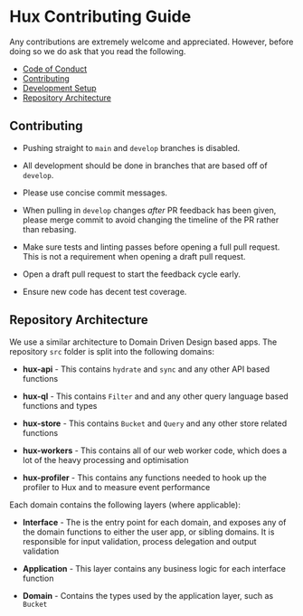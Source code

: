 # Hux Contributing Guide

Any contributions are extremely welcome and appreciated. However, before doing so we do ask that you read the following.

- [Code of Conduct](https://github.com/hux-js/hux-dox/CODE_OF_CONDUCT.md)
- [Contributing](#contributing)
- [Development Setup](#development-setup)
- [Repository Architecture](#repository-architecture)

## Contributing

- Pushing straight to `main` and `develop` branches is disabled.

- All development should be done in branches that are based off of `develop`.

- Please use concise commit messages.

- When pulling in `develop` changes _after_ PR feedback has been given, please merge commit to avoid changing the timeline of the PR rather than rebasing.

- Make sure tests and linting passes before opening a full pull request. This is not a requirement when opening a draft pull request.

- Open a draft pull request to start the feedback cycle early.

- Ensure new code has decent test coverage.

## Repository Architecture

We use a similar architecture to Domain Driven Design based apps. The repository `src` folder is split into the following domains:

- **hux-api** - This contains `hydrate` and `sync` and any other API based functions

- **hux-ql** - This contains `Filter` and and any other query language based functions and types

- **hux-store** - This contains `Bucket` and `Query` and any other store related functions

- **hux-workers** - This contains all of our web worker code, which does a lot of the heavy processing and optimisation

- **hux-profiler** - This contains any functions needed to hook up the profiler to Hux and to measure event performance

Each domain contains the following layers (where applicable):

- **Interface** - The is the entry point for each domain, and exposes any of the domain functions to either the user app, or sibling domains. It is responsible for input validation, process delegation and output validation

- **Application** - This layer contains any business logic for each interface function

- **Domain** - Contains the types used by the application layer, such as `Bucket`

